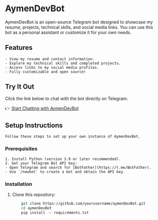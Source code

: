 # AymenDevBot

AymenDevBot is an open-source Telegram bot designed to showcase my resume, projects, technical skills, and social media links. You can use this bot as a personal assistant or customize it for your own needs.

## Features

    - View my resume and contact information.
    - Explore my technical skills and completed projects.
    - Access links to my social media profiles.
    - Fully customizable and open source!

## Try It Out

Click the link below to chat with the bot directly on Telegram:

👉 [Start Chatting with AymenDevBot](https://t.me/aymenDevBot)

## Setup Instructions

    Follow these steps to set up your own instance of AymenDevBot.

### Prerequisites

    1. Install Python (version 3.9 or later recommended).
    2. Get your Telegram Bot API key:
    - Open Telegram and search for [BotFather](https://t.me/BotFather).
    - Use `/newbot` to create a bot and obtain the API key.

### Installation

1. Clone this repository:

    ```bash
        git clone https://github.com/yourusername/aymenDevBot.git
        cd aymenDevBot
        pip install -r requirements.txt
    

